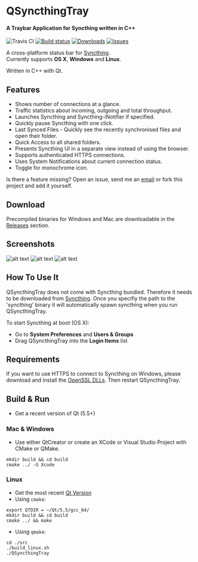 QSyncthingTray
=============
#### A Traybar Application for Syncthing written in C++ 

![Travis CI](https://travis-ci.org/sieren/QSyncthingTray.svg?branch=master "Travis CI
Status") [![Build
status](https://ci.appveyor.com/api/projects/status/6a88vmt8vxpdhcml/branch/master?svg=true)](https://ci.appveyor.com/project/sieren/qsyncthingtray/branch/master)
[![Downloads](https://img.shields.io/github/downloads/sieren/QSyncthingTray/total.svg "Downloads")](https://github.com/sieren/QSyncthingTray/releases)
[![Issues](https://img.shields.io/github/issues/sieren/QSyncthingTray.svg
"Issues")](https://github.com/sieren/QSyncthingTray/issues)



A cross-platform status bar for [Syncthing](http://syncthing.net/).  
Currently supports **OS X**, **Windows** and **Linux**.

Written in C++ with Qt.

## Features

+ Shows number of connections at a glance.
+ Traffic statistics about incoming, outgoing and total throughput.
+ Launches Syncthing and Syncthing-iNotifier if specified.
+ Quickly pause Syncthing with one click.
+ Last Synced Files - Quickly see the recently synchronised files and open their folder.
+ Quick Access to all shared folders.
+ Presents Syncthing UI in a separate view instead of using the browser.
+ Supports authenticated HTTPS connections.
+ Uses System Notifications about current connection status.
+ Toggle for monochrome icon.

Is there a feature missing? Open an issue, send me an [email](mailto:info@s-r-n.de) or fork this project and add it yourself.



## Download

Precompiled binaries for Windows and Mac are downloadable in the [Releases](https://github.com/sieren/QSyncthingTray/releases) section.

## Screenshots

![alt text](https://raw.githubusercontent.com/sieren/QSyncthingTray/master/media/qsyncthingtray.png "Mac OSX ")
![alt text](https://raw.githubusercontent.com/sieren/QSyncthingTray/master/media/qsyncthingubuntu.png "Ubuntu")
![alt text](https://raw.githubusercontent.com/sieren/QSyncthingTray/master/media/qsyncthingtraywin.png "Windows")



## How To Use It
QSyncthingTray does not come with Syncthing bundled. Therefore it needs to be downloaded from [Syncthing](http://syncthing.net/).
Once you specifiy the path to the 'syncthing' binary it will automatically spawn syncthing when you run QSyncthingTray.

To start Syncthing at boot (OS X):

+ Go to **System Preferences** and **Users & Groups**
+ Drag QSyncthingTray into the **Login Items** list

## Requirements
If you want to use HTTPS to connect to Syncthing on Windows, please download and install the [OpenSSL DLLs](http://slproweb.com/products/Win32OpenSSL.html). Then restart QSyncthingTray.

## Build & Run
+ Get a recent version of Qt (5.5+)  

### Mac & Windows
+ Use either QtCreator or create an XCode or Visual Studio Project with CMake or QMake.  
```
mkdir build && cd build  
cmake ../ -G Xcode
```

### Linux
+ Get the most recent [Qt Version](http://www.qt.io/download/)
+ Using `cmake`: 
```
export QTDIR = ~/Qt/5.5/gcc_64/
mkdir build && cd build
cmake ../ && make
```

+ Using `qmake`: 
```
cd ./src  
./build_linux.sh  
./QSyncthingTray
```

